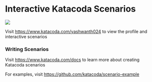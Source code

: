 # Interactive Katacoda Scenarios

[![](http://shields.katacoda.com/katacoda/yashwanth024/count.svg)](https://www.katacoda.com/yashwanth024 "Get your profile on Katacoda.com")

Visit https://www.katacoda.com/yashwanth024 to view the profile and interactive scenarios

### Writing Scenarios
Visit https://www.katacoda.com/docs to learn more about creating Katacoda scenarios

For examples, visit https://github.com/katacoda/scenario-example
